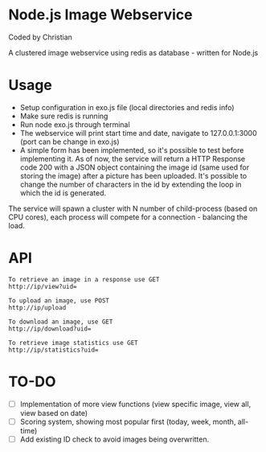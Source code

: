 Node.js Image Webservice
=================
Coded by Christian 

A clustered image webservice using redis as database - written for Node.js


Usage
=================
- Setup configuration in exo.js file (local directories and redis info)
- Make sure redis is running
- Run node exo.js through terminal
- The webservice will print start time and date, navigate to 127.0.0.1:3000 (port can be change in exo.js)
- A simple form has been implemented, so it's possible to test before implementing it. As of now, the service will return a HTTP Response code 200 with a JSON object containing the image id (same used for storing the image) after a picture has been uploaded. It's possible to change the number of characters in the id by extending the loop in which the id is generated.

The service will spawn a cluster with N number of child-process (based on CPU cores), each process will compete for a connection - balancing the load.


API
=================
	To retrieve an image in a response use GET
	http://ip/view?uid=
	
	To upload an image, use POST
	http://ip/upload
	
	To download an image, use GET
	http://ip/download?uid=
	
	To retrieve image statistics use GET
	http://ip/statistics?uid=
	


TO-DO
=================

- [ ] Implementation of more view functions (view specific image, view all, view based on date)
- [ ] Scoring system, showing most popular first (today, week, month, all-time)
- [ ] Add existing ID check to avoid images being overwritten.